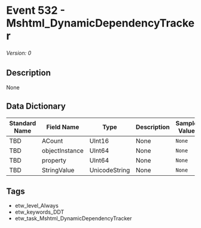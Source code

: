 # Event 532 - Mshtml_DynamicDependencyTracker
###### Version: 0

## Description
None

## Data Dictionary
|Standard Name|Field Name|Type|Description|Sample Value|
|---|---|---|---|---|
|TBD|ACount|UInt16|None|`None`|
|TBD|objectInstance|UInt64|None|`None`|
|TBD|property|UInt64|None|`None`|
|TBD|StringValue|UnicodeString|None|`None`|

## Tags
* etw_level_Always
* etw_keywords_DDT
* etw_task_Mshtml_DynamicDependencyTracker